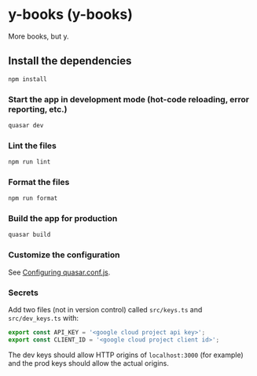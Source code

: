 # y-books (y-books)

More books, but y.

## Install the dependencies

```bash
npm install
```

### Start the app in development mode (hot-code reloading, error reporting, etc.)

```bash
quasar dev
```

### Lint the files

```bash
npm run lint
```

### Format the files

```bash
npm run format
```

### Build the app for production

```bash
quasar build
```

### Customize the configuration

See [Configuring quasar.conf.js](https://quasar.dev/quasar-cli/quasar-conf-js).

### Secrets

Add two files (not in version control) called `src/keys.ts` and `src/dev_keys.ts` with:

```typescript
export const API_KEY = '<google cloud project api key>';
export const CLIENT_ID = '<google cloud project client id>';
```

The dev keys should allow HTTP origins of `localhost:3000` (for example) and the prod keys should allow the actual origins.
